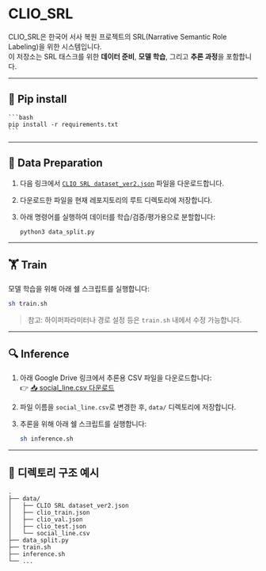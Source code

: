 # CLIO_SRL

CLIO_SRL은 한국어 서사 복원 프로젝트의 SRL(Narrative Semantic Role Labeling)을 위한 시스템입니다.  
이 저장소는 SRL 태스크를 위한 **데이터 준비**, **모델 학습**, 그리고 **추론 과정**을 포함합니다.

---

## 🧐 Pip install 

    ```bash
    pip install -r requirements.txt
    ```

---

## 📂 Data Preparation

1. 다음 링크에서 [`CLIO SRL dataset_ver2.json`](https://github.com/clioisds/Narrative_mining/tree/main) 파일을 다운로드합니다.
2. 다운로드한 파일을 현재 레포지토리의 루트 디렉토리에 저장합니다.
3. 아래 명령어를 실행하여 데이터를 학습/검증/평가용으로 분할합니다:

    ```bash
    python3 data_split.py
    ```

---

## 🏋️ Train

모델 학습을 위해 아래 쉘 스크립트를 실행합니다:

```bash
sh train.sh
```

> 참고: 하이퍼파라미터나 경로 설정 등은 `train.sh` 내에서 수정 가능합니다.

---

## 🔍 Inference

1. 아래 Google Drive 링크에서 추론용 CSV 파일을 다운로드합니다:  
   👉 [📥 social_line.csv 다운로드](https://drive.google.com/file/d/1kq9_K7CwQJ_k7XOhq4p3Czm-AcS_ePy9/view?usp=sharing)

2. 파일 이름을 `social_line.csv`로 변경한 후, `data/` 디렉토리에 저장합니다.

3. 추론을 위해 아래 쉘 스크립트를 실행합니다:

    ```bash
    sh inference.sh
    ```

---

## 📁 디렉토리 구조 예시

```text
.
├── data/
│   ├── CLIO SRL dataset_ver2.json
│   ├── clio_train.json
│   ├── clio_val.json
│   ├── clio_test.json
│   └── social_line.csv
├── data_split.py
├── train.sh
├── inference.sh
└── ...
```
